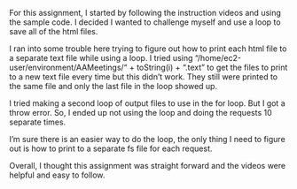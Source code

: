 For this assignment, I started by following the instruction videos and using the sample code. I decided I wanted to challenge myself and use a loop to save all of the html files. 

I ran into some trouble here trying to figure out how to print each html file to a separate text file while using a loop. I tried using “/home/ec2-user/environment/AAMeetings/“ + toString(i) + “.text” to get the files to print to a new text file every time but this didn’t work. They still were printed to the same file and only the last file in the loop showed up. 

I tried making a second loop of output files to use in the for loop.  But I got a throw error. So, I ended up not using the loop and doing the requests 10 separate times.

I’m sure there is an easier way to do the loop, the only thing I need to figure out is how to print to a separate fs file for each request.

Overall, I thought this assignment was straight forward and the videos were helpful and easy to follow.
